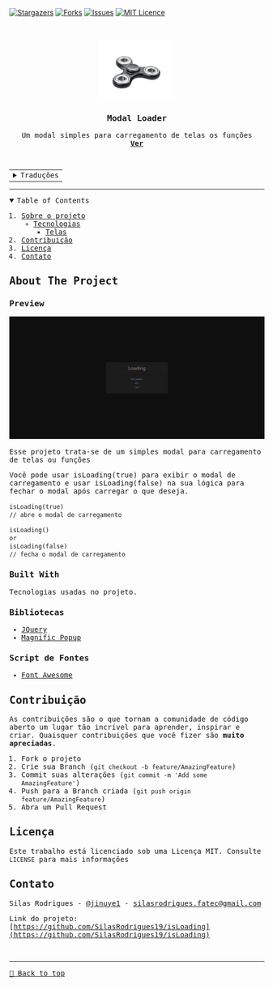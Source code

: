 [![Stargazers][stars-shield]][stars-url]
[![Forks][forks-shield]][forks-url]
[![Issues][issues-shield]][issues-url]
[![MIT Licence][license-shield]][license-url]

<!-- PROJECT LOGO -->
<br />
<samp>
<p align="center">
  <a href="https://is-loading.vercel.app/">
    <img src="./android-chrome-512x512.png" alt="Logo" width="150" height="120">
  </a>

  <h3 align="center">Modal Loader</h3>

  <p align="center">
    Um modal simples para carregamento de telas os funções
    <br />
    <a href="https://is-loading.vercel.app/"><strong>Ver</strong></a>
    <br />
  </p>
</p>

<div style="display: inline_block">
  <samp>
<br>
  <table width="50%">
    <tr>
      <td align="center">
        <details>
          <summary>Traduções</summary>
            <p>
              <a href="../README.md">English</a>
            </p>
        </details>
      </td>
    </tr>
  </table>
    <hr>
</div>

<!-- TABLE OF CONTENTS -->
<details open="open">
  <summary>Table of Contents</summary>
  <ol>
    <li>
      <a href="#about-the-project">Sobre o projeto</a>
      <ul>
        <li><a href="#built-with">Tecnologias</a>
          <ul>
            <li><a href="#preview">Telas</a></li>
          </ul>
        </li>
      </ul>
    </li>
    <li><a href="#contributing">Contribuição</a></li>
    <li><a href="#license">Licença</a></li>
    <li><a href="#contact">Contato</a></li>
  </ol>
</details>

<!-- ABOUT THE PROJECT -->

## About The Project

### Preview

[![Preview][product-screenshot]](https://is-loading.vercel.app/)

Esse projeto trata-se de um simples modal para carregamento de telas ou funções

Você pode usar isLoading(true) para exibir o modal de carregamento e usar isLoading(false) na sua lógica para fechar o modal após carregar o que deseja.

```
isLoading(true)
// abre o modal de carregamento
```

```
isLoading()
or
isLoading(false)
// fecha o modal de carregamento
```

### Built With

Tecnologias usadas no projeto.

### Bibliotecas

- [JQuery](https://ajax.googleapis.com/ajax/libs/jquery/3.2.1/jquery.min.js)
- [Magnific Popup](https://dimsemenov.com/plugins/magnific-popup/)

### Script de Fontes

- [Font Awesome](https://fontawesome.com)

<!-- CONTRIBUTING -->

## Contribuição

As contribuições são o que tornam a comunidade de código aberto um lugar tão incrível para aprender, inspirar e criar. Quaisquer contribuições que você fizer são **muito apreciadas**.

1. Fork o projeto
2. Crie sua Branch (`git checkout -b feature/AmazingFeature`)
3. Commit suas alterações (`git commit -m 'Add some AmazingFeature'`)
4. Push para a Branch criada (`git push origin feature/AmazingFeature`)
5. Abra um Pull Request

<!-- LICENSE -->

## Licença

Este trabalho está licenciado sob uma Licença MIT. Consulte `LICENSE` para mais informações

<!-- CONTACT -->

## Contato

Silas Rodrigues - [@jinuye1](https://twitter.com/jinuye1) - silasrodrigues.fatec@gmail.com

Link do projeto: [https://github.com/SilasRodrigues19/isLoading](https://github.com/SilasRodrigues19/isLoading)

   <!-- MARKDOWN LINKS & IMAGES -->
<!-- https://www.markdownguide.org/basic-syntax/#reference-style-links -->

[contributors-shield]: https://img.shields.io/github/contributors/SilasRodrigues19/isLoading.svg?style=for-the-badge
[contributors-url]: https://github.com/SilasRodrigues19/isLoading/graphs/contributors
[forks-shield]: https://img.shields.io/github/forks/SilasRodrigues19/isLoading.svg?style=for-the-badge
[forks-url]: https://github.com/SilasRodrigues19/isLoading/network/members
[stars-shield]: https://img.shields.io/github/stars/SilasRodrigues19/isLoading.svg?style=for-the-badge
[stars-url]: https://github.com/SilasRodrigues19/isLoading/stargazers
[forks-shield]: https://img.shields.io/github/forks/SilasRodrigues19/isLoading.svg?style=for-the-badge
[forks-url]: https://github.com/SilasRodrigues19/isLoading/network/members
[issues-shield]: https://img.shields.io/github/issues/SilasRodrigues19/isLoading.svg?style=for-the-badge
[issues-url]: https://github.com/SilasRodrigues19/isLoading/issues
[license-shield]: https://img.shields.io/github/license/SilasRodrigues19/isLoading.svg?style=for-the-badge
[license-url]: https://github.com/SilasRodrigues19/isLoading/blob/master/LICENSE
[product-screenshot]: ../assets/img/preview.gif

<br><hr>
[🔼 Back to top](#Modal-Loader)
